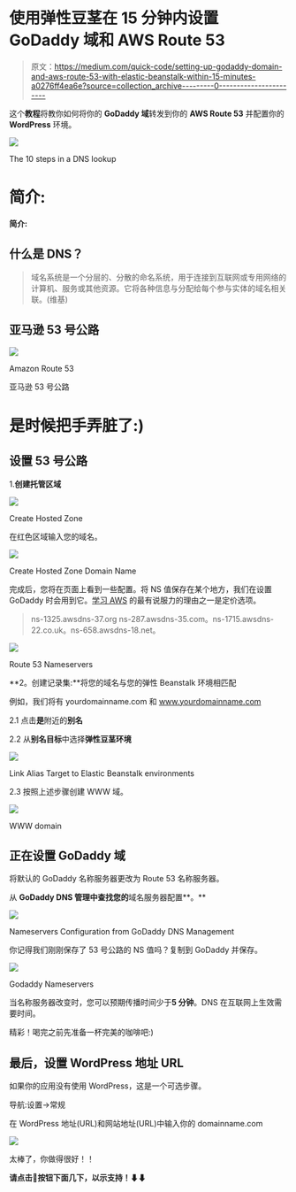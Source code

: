 # 使用弹性豆茎在 15 分钟内设置 GoDaddy 域和 AWS Route 53

> 原文：<https://medium.com/quick-code/setting-up-godaddy-domain-and-aws-route-53-with-elastic-beanstalk-within-15-minutes-a0276ff4ea6e?source=collection_archive---------0----------------------->

这个**教程**将教你如何将你的 **GoDaddy 域**转发到你的 **AWS Route 53** 并配置你的 **WordPress** 环境。

![](img/1cdcafcc9d703ea90777c3dae1da30de.png)

The 10 steps in a DNS lookup

# **简介:**

**简介:**

## 什么是 DNS？

> 域名系统是一个分层的、分散的命名系统，用于连接到互联网或专用网络的计算机、服务或其他资源。它将各种信息与分配给每个参与实体的域名相关联。(维基)

## 亚马逊 53 号公路

![](img/23a2a52b9ddeea920510381b3468d648.png)

Amazon Route 53

亚马逊 53 号公路

# 是时候把手弄脏了:)

## 设置 53 号公路

1.**创建托管区域**

![](img/cc01fdd7ccde4cdb93c0c3366ba571bb.png)

Create Hosted Zone

在红色区域输入您的域名。

![](img/8d5ec09ac2be5e9493c8897b77e17264.png)

Create Hosted Zone Domain Name

完成后，您将在页面上看到一些配置。将 NS 值保存在某个地方，我们在设置 GoDaddy 时会用到它。[学习 AWS](https://blog.coursesity.com/best-aws-certifications/) 的最有说服力的理由之一是定价选项。

> ns-1325.awsdns-37.org ns-287.awsdns-35.com。ns-1715.awsdns-22.co.uk。ns-658.awsdns-18.net。

![](img/a584b7840c87dc1148fed14a670adf89.png)

Route 53 Nameservers

**2。创建记录集:**将您的域名与您的弹性 Beanstalk 环境相匹配

例如，我们将有 yourdomainname.com 和 www.yourdomainname.com

2.1 点击**是**附近的**别名**

2.2 从**别名目标**中选择**弹性豆茎环境**

![](img/d41c5adeb5048eb6ba01bc4c5bf0a630.png)

Link Alias Target to Elastic Beanstalk environments

2.3 按照上述步骤创建 WWW 域。

![](img/b189a61e78325581c7079b4fb6367abe.png)

WWW domain

## 正在设置 GoDaddy 域

将默认的 GoDaddy 名称服务器更改为 Route 53 名称服务器。

从 **GoDaddy DNS 管理中查找您的**域名服务器配置**。**

![](img/5953cc7aa45feea159500142a7811ac9.png)

Nameservers Configuration from GoDaddy DNS Management

你记得我们刚刚保存了 53 号公路的 NS 值吗？复制到 GoDaddy 并保存。

![](img/bb3e6fd48c0e513b097ad661e6a55e21.png)

Godaddy Nameservers

当名称服务器改变时，您可以预期传播时间少于**5 分钟**。DNS 在互联网上生效需要时间。

精彩！喝完之前先准备一杯完美的咖啡吧:)

## 最后，设置 WordPress 地址 URL

如果你的应用没有使用 WordPress，这是一个可选步骤。

导航:设置->常规

在 WordPress 地址(URL)和网站地址(URL)中输入你的 domainname.com

![](img/0a004737faa834f97b25af0085489247.png)

太棒了，你做得很好！！

**请点击👏按钮下面几下，以示支持！⬇⬇**